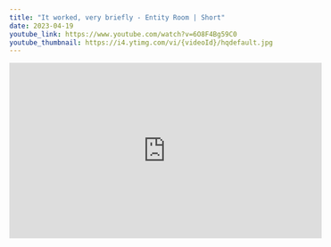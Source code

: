 ```yaml
---
title: "It worked, very briefly - Entity Room | Short"
date: 2023-04-19
youtube_link: https://www.youtube.com/watch?v=6O8F4Bg59C0
youtube_thumbnail: https://i4.ytimg.com/vi/{videoId}/hqdefault.jpg
---
```

<iframe width="560" height="315" src="https://www.youtube.com/embed/6O8F4Bg59C0" title="It worked, very briefly - Entity Room | Short" frameborder="0" allow="accelerometer; autoplay; clipboard-write; encrypted-media; gyroscope; picture-in-picture; web-share" allowfullscreen></iframe>
